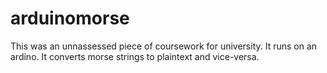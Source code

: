 # arduinomorse
This was an unnassessed piece of coursework for university. It runs on an ardino. It converts morse strings to plaintext and vice-versa.
